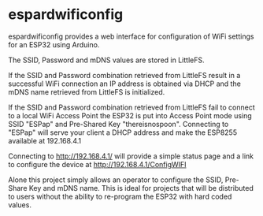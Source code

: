 espardwificonfig
====

espardwificonfig provides a web interface for configuration of WiFi settings for an ESP32 using Arduino.

The SSID, Password and mDNS values are stored in LittleFS. 

If the SSID and Password combination retrieved from LittleFS result in a successful WiFi connection an IP address is obtained via DHCP and the mDNS name retrieved from LittleFS is initialized.

If the SSID and Password combination retrieved from LittleFS fail to connect to a local WiFi Access Point the ESP32 is put into Access Point mode using SSID "ESPap" and Pre-Shared Key "thereisnospoon". Connecting to "ESPap" will serve your client a DHCP address and make the ESP8255 available at 192.168.4.1

Connecting to http://192.168.4.1/ will provide a simple status page and a link to configure the device at http://192.168.4.1/ConfigWIFI

Alone this project simply allows an operator to configure the SSID, Pre-Share Key and mDNS name. This is ideal for projects that will be distributed to users without the ability to re-program the ESP32 with hard coded values. 

